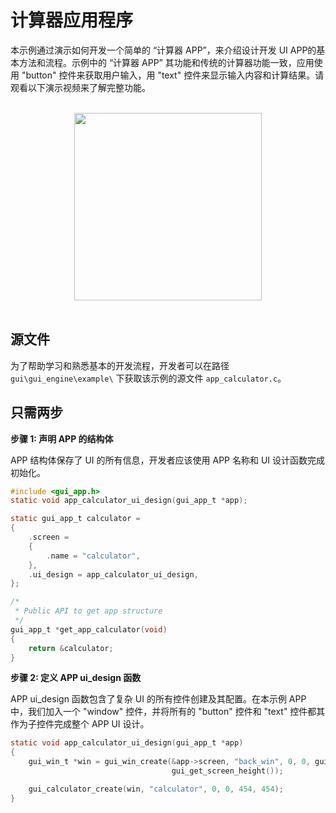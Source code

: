#  计算器应用程序

本示例通过演示如何开发一个简单的 “计算器 APP”，来介绍设计开发 UI APP的基本方法和流程。示例中的 “计算器 APP” 其功能和传统的计算器功能一致，应用使用 "button" 控件来获取用户输入，用 "text" 控件来显示输入内容和计算结果。请观看以下演示视频来了解完整功能。

<br>
<div style="text-align: center"><img src="https://foruda.gitee.com/images/1706089242549970186/448f9137_10641540.gif " width = "300" /></div>
<br>

## 源文件
为了帮助学习和熟悉基本的开发流程，开发者可以在路径 `gui\gui_engine\example\` 下获取该示例的源文件 `app_calculator.c`。


## 只需两步
__步骤 1:  声明 APP 的结构体__


APP 结构体保存了 UI 的所有信息，开发者应该使用 APP 名称和 UI 设计函数完成初始化。

```c
#include <gui_app.h>
static void app_calculator_ui_design(gui_app_t *app);

static gui_app_t calculator =
{
    .screen =
    {
        .name = "calculator",
    },
    .ui_design = app_calculator_ui_design,
};

/*
 * Public API to get app structure
 */
gui_app_t *get_app_calculator(void)
{
    return &calculator;
}
```
__步骤 2:  定义 APP ui_design 函数__

APP ui_design 函数包含了复杂 UI 的所有控件创建及其配置。在本示例 APP 中，我们加入一个 "window" 控件，并将所有的 "button" 控件和 "text" 控件都其作为子控件完成整个 APP UI 设计。

```c
static void app_calculator_ui_design(gui_app_t *app)
{
    gui_win_t *win = gui_win_create(&app->screen, "back_win", 0, 0, gui_get_screen_width(),
                                    gui_get_screen_height());

    gui_calculator_create(win, "calculator", 0, 0, 454, 454);
}
```

